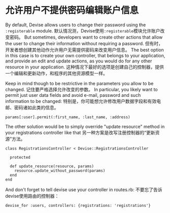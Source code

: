 # 允许用户不提供密码编辑账户信息
By default, Devise allows users to change their password using the `:registerable` module.
默认情况测，Devise使用`:registerable`模块允许账户改变密码。
But sometimes, developers want to create other actions that allow the user to change their information without requiring a password.
但有时，开发者想创建其他动作允许用户无需提供密码来改变用户信息。
The best option in this case is to create your own controller, that belongs to your application, and provide an edit and update actions, as you would do for any other resource in your application.
这种情况下最好的选项是创建自己的控制器，提供一个编辑和更新动作，和程序的其他资源模型一样。
 
Keep in mind though to be restrictive in the parameters you allow to be changed.
记住要严格选择允许改变的参数。
In particular, you likely want to permit just user data fields and avoid e-mail, password and such information to be changed: 
特别是，你可能想允许修改用户数据字段和有效电邮、密码诸如此类的信息。

    params[:user].permit(:first_name, :last_name, :address)

The other solution would be to simply override "update resource" method in your registrations controller like that
另一种方案是改写注册控制器的“更新资源”方法。

```
class RegistrationsController < Devise::RegistrationsController

  protected

  def update_resource(resource, params)
    resource.update_without_password(params)
  end
end

```

And don't forget to tell devise use your controller in routes.rb: 
不要忘了告诉devise使用路由的控制器：

    devise_for :users, controllers: {registrations: 'registrations'}

